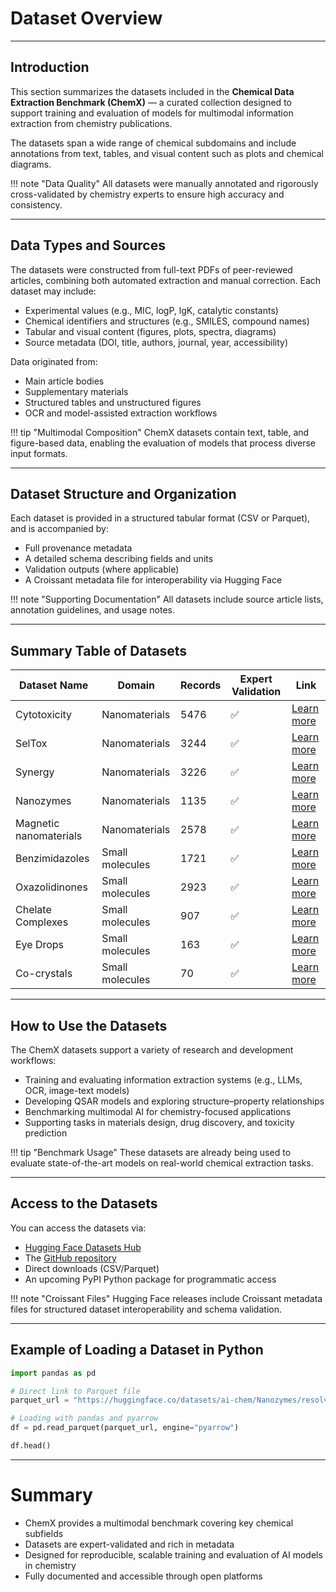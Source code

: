 # Dataset Overview

---

## Introduction

This section summarizes the datasets included in the **Chemical Data Extraction Benchmark (ChemX)** — a curated collection designed to support training and evaluation of models for multimodal information extraction from chemistry publications.

The datasets span a wide range of chemical subdomains and include annotations from text, tables, and visual content such as plots and chemical diagrams.

!!! note "Data Quality"
    All datasets were manually annotated and rigorously cross-validated by chemistry experts to ensure high accuracy and consistency.

---

## Data Types and Sources

The datasets were constructed from full-text PDFs of peer-reviewed articles, combining both automated extraction and manual correction. Each dataset may include:

- Experimental values (e.g., MIC, logP, lgK, catalytic constants)  
- Chemical identifiers and structures (e.g., SMILES, compound names)  
- Tabular and visual content (figures, plots, spectra, diagrams)  
- Source metadata (DOI, title, authors, journal, year, accessibility)

Data originated from:

- Main article bodies  
- Supplementary materials  
- Structured tables and unstructured figures  
- OCR and model-assisted extraction workflows

!!! tip "Multimodal Composition"
    ChemX datasets contain text, table, and figure-based data, enabling the evaluation of models that process diverse input formats.

---

## Dataset Structure and Organization

Each dataset is provided in a structured tabular format (CSV or Parquet), and is accompanied by:

- Full provenance metadata  
- A detailed schema describing fields and units  
- Validation outputs (where applicable)  
- A Croissant metadata file for interoperability via Hugging Face

!!! note "Supporting Documentation"
    All datasets include source article lists, annotation guidelines, and usage notes.

---

## Summary Table of Datasets
| Dataset Name           | Domain          | Records | Expert Validation | Link                                    |
|------------------------|-----------------|---------|--------------------|-----------------------------------------|
| Cytotoxicity           | Nanomaterials   | 5476    | ✅                  | [Learn more](../datasets/dataset_1.md)  |
| SelTox                 | Nanomaterials   | 3244    | ✅                  | [Learn more](../datasets/dataset_2.md)  |
| Synergy                | Nanomaterials   | 3226    | ✅                  | [Learn more](../datasets/dataset_3.md)  |
| Nanozymes              | Nanomaterials   | 1135    | ✅                  | [Learn more](../datasets/dataset_4.md)  |
| Magnetic nanomaterials | Nanomaterials   | 2578    | ✅                  | [Learn more](../datasets/dataset_11.md) |
| Benzimidazoles         | Small molecules | 1721    | ✅                  | [Learn more](../datasets/dataset_5.md)  |
| Oxazolidinones         | Small molecules | 2923    | ✅                  | [Learn more](../datasets/dataset_6.md)  |
| Chelate Complexes      | Small molecules | 907     | ✅                  | [Learn more](../datasets/dataset_7.md)  |
| Eye Drops              | Small molecules | 163     | ✅                  | [Learn more](../datasets/dataset_8.md)  |
| Co-crystals         | Small molecules | 70      | ✅                  | [Learn more](../datasets/dataset_9.md)  |

--- 

## How to Use the Datasets

The ChemX datasets support a variety of research and development workflows:

- Training and evaluating information extraction systems (e.g., LLMs, OCR, image-text models)  
- Developing QSAR models and exploring structure–property relationships  
- Benchmarking multimodal AI for chemistry-focused applications  
- Supporting tasks in materials design, drug discovery, and toxicity prediction

!!! tip "Benchmark Usage"
    These datasets are already being used to evaluate state-of-the-art models on real-world chemical extraction tasks.

---

## Access to the Datasets

You can access the datasets via:

- [Hugging Face Datasets Hub](https://huggingface.co/ai-chem)  
- The [GitHub repository](https://github.com/ai-chem/CDEB)  
- Direct downloads (CSV/Parquet)  
- An upcoming PyPI Python package for programmatic access

!!! note "Croissant Files"
    Hugging Face releases include Croissant metadata files for structured dataset interoperability and schema validation.

---

## Example of Loading a Dataset in Python

```python
import pandas as pd

# Direct link to Parquet file
parquet_url = "https://huggingface.co/datasets/ai-chem/Nanozymes/resolve/main/data/train-00000-of-00001.parquet"

# Loading with pandas and pyarrow
df = pd.read_parquet(parquet_url, engine="pyarrow")

df.head()
```

---

# Summary

- ChemX provides a multimodal benchmark covering key chemical subfields  
- Datasets are expert-validated and rich in metadata  
- Designed for reproducible, scalable training and evaluation of AI models in chemistry  
- Fully documented and accessible through open platforms